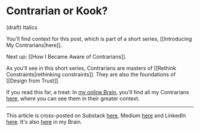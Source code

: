 # Contrarian or Kook? 
(draft) 
Italics 

You'll find context for this post, which is part of a short series, [[Introducing My Contrarians|here]]. 





Next up: [[How I Became Aware of Contrarians]]. 

As you'll see in this short series, Contrarians are masters of [[Rethink Constraints|rethinking constraints]]. They are also the foundations of [[Design from Trust]]. 

If you read this far, a treat: In [my online Brain](https://www.jerrysbrain.com/), you'll find all my Contrarians [here](https://bra.in/4jrdQp), where you can see them in their greater context. 

--- 
This article is cross-posted on Substack [here](), Medium [here]() and LinkedIn [here](). It's also [here](https://bra.in/6j9omR) in my Brain. 